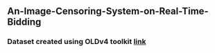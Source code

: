 ## An-Image-Censoring-System-on-Real-Time-Bidding
### Dataset created using OLDv4 toolkit [link](https://github.com/EscVM/OIDv4_ToolKit)
